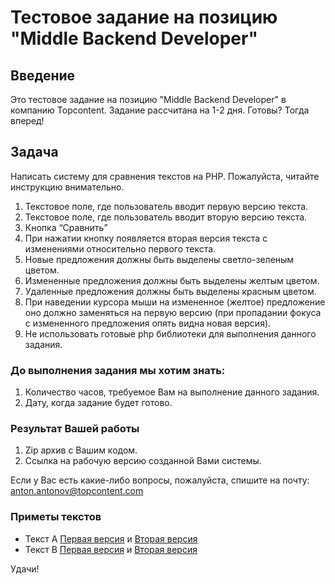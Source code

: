 # Тестовое задание на позицию "Middle Backend Developer"

## Введение

Это тестовое задание на позицию "Middle Backend Developer" в компанию Topcontent. Задание рассчитана на 1-2 дня. Готовы? Тогда вперед!

## Задача

Написать систему для сравнения текстов на PHP. Пожалуйста, читайте инструкцию внимательно.

1. Текстовое поле, где пользователь вводит первую версию текста.
2. Текстовое поле, где пользователь вводит вторую версию текста.
3. Кнопка “Сравнить”
4. При нажатии кнопку появляется вторая версия текста с изменениями относительно первого текста.
5. Новые предложения должны быть выделены светло-зеленым цветом.
6. Измененные предложения должны быть выделены желтым цветом.
7. Удаленные предложения должны быть выделены красным цветом.
8. При наведении курсора мыши на измененное (желтое) предложение оно должно заменяться на первую версию (при пропадании фокуса с измененного предложения опять видна новая версия).
9. Не использовать готовые php библиотеки для выполнения данного задания.

### До выполнения задания мы хотим знать:

1. Количество часов, требуемое Вам на выполнение данного задания.
2. Дату, когда задание будет готово.

### Результат Вашей работы

1. Zip архив с Вашим кодом.
2. Ссылка на рабочую версию созданной Вами системы.

Если у Вас есть какие-либо вопросы, пожалуйста, спишите на почту: [anton.antonov@topcontent.com](mailto:anton.antonov@sidekick-content.com)

### Приметы текстов

- Текст A [Первая версия](https://gist.github.com/rvvr/d560d7b0386ddd4556f85b305274b712) и [Вторая версия](https://gist.github.com/rvvr/c3fb95f7fba8f4f8e90ddc79dacb49ca)
- Текст B [Первая версия](https://gist.github.com/rvvr/93bd1472468c96a39baeed864fd1c2e5) и [Вторая версия](https://gist.github.com/rvvr/a694e604e29fbd683326462dc646fb3b)

Удачи!
